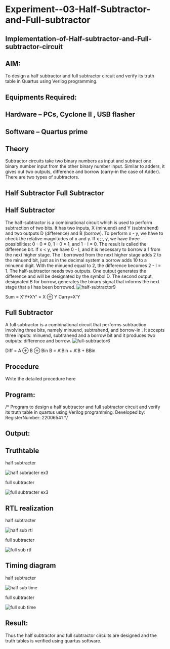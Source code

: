 # Experiment--03-Half-Subtractor-and-Full-subtractor
## Implementation-of-Half-subtractor-and-Full-subtractor-circuit
## AIM:
To design a half subtractor and full subtractor circuit and verify its truth table in Quartus using Verilog programming.

## Equipments Required:
## Hardware – PCs, Cyclone II , USB flasher
## Software – Quartus prime
## Theory
Subtractor circuits take two binary numbers as input and subtract one binary number input from the other binary number input. Similar to adders, it gives out two outputs, difference and borrow (carry-in the case of Adder). There are two types of subtractors.

## Half Subtractor Full Subtractor
## Half Subtractor
The half-subtractor is a combinational circuit which is used to perform subtraction of two bits. It has two inputs, X (minuend) and Y (subtrahend) and two outputs D (difference) and B (borrow). To perform x - y, we have to check the relative magnitudes of x and y. If x ;;, y, we have three possibilities: 0 - 0 = 0, 1 - 0 = 1, and 1 - I = 0. The result is called the difference bit. If x < y, we have 0 - I, and it is necessary to borrow a 1 from the next higher stage. The I borrowed from the next higher stage adds 2 to the minuend bit, just as in the decimal system a borrow adds 10 to a minuend digit. With the minuend equal to 2, the difference becomes 2 - I = 1. The half-subtractor needs two outputs. One output generates the difference and will be designated by the symbol D. The second output, designated B for borrow, generates the binary signal that informs the next stage that a I has been borrowed.
![half-subtractor9](https://user-images.githubusercontent.com/36288975/166112538-58c3bc7c-ee5d-4e6a-ac8d-8e8328efe27a.png)


Sum = X'Y+XY' = X ⊕ Y
Carry=X'Y

## Full Subtractor
A full subtractor is a combinational circuit that performs subtraction involving three bits, namely minuend, subtrahend, and borrow-in . It accepts three inputs: minuend, subtrahend and a borrow bit and it produces two outputs: difference and borrow. 
![full-subtractor6](https://user-images.githubusercontent.com/36288975/166112541-24c68359-3de8-4674-ae22-8272ffc385ed.png)


Diff = A ⊕ B ⊕ Bin B = A'Bin + A'B + BBin

## Procedure



Write the detailed procedure here 


## Program:
/*
Program to design a half subtractor and full subtractor circuit and verify its truth table in quartus using Verilog programming.
Developed by: 
RegisterNumber:  22006541
*/

## Output:

## Truthtable

half subtracter

![half subracter ex3](https://user-images.githubusercontent.com/118262199/211455018-f90153fc-e9fe-4a87-9161-f941f0e4316c.png)

full subtracter

![full subtracter ex3](https://user-images.githubusercontent.com/118262199/211455056-5fbb73f9-087f-443b-88b4-8dad3f2b4436.png)


##  RTL realization

half subtracter

![half sub rtl](https://user-images.githubusercontent.com/118262199/211455102-eae7203b-eecd-4318-b738-574726e1267f.png)

full subtracter

![full sub rtl](https://user-images.githubusercontent.com/118262199/211455137-6cbc045e-6170-49fd-bc30-f5de229fca2a.png)

## Timing diagram 

half subtracter

![half sub time ](https://user-images.githubusercontent.com/118262199/211455188-d2600229-fd08-49b8-8522-48c10dcd8ade.png)

full subtracter

![full sub time](https://user-images.githubusercontent.com/118262199/211455224-10342d13-dc18-44d6-bc7b-3b7af4972bba.png)

## Result:
Thus the half subtractor and full subtractor circuits are designed and the truth tables is verified using quartus software.
